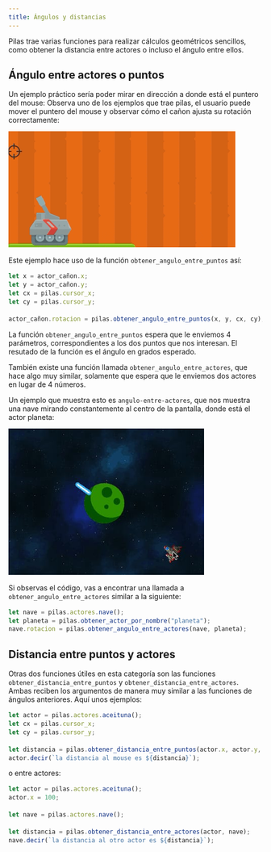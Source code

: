 ```yaml
---
title: Ángulos y distancias
---
```


Pilas trae varias funciones para realizar cálculos geométricos sencillos, como
obtener la distancia entre actores o incluso el ángulo entre ellos.

## Ángulo entre actores o puntos

Un ejemplo práctico sería poder mirar en dirección a donde está el
puntero del mouse: Observa uno de los ejemplos que trae pilas, el usuario
puede mover el puntero del mouse y observar cómo el cañon ajusta su rotación
correctamente:

![](imagenes/angulos/angulo.gif)

Este ejemplo hace uso de la función `obtener_angulo_entre_puntos` así:

```typescript
let x = actor_cañon.x;
let y = actor_cañon.y;
let cx = pilas.cursor_x;
let cy = pilas.cursor_y;

actor_cañon.rotacion = pilas.obtener_angulo_entre_puntos(x, y, cx, cy);
```

La función `obtener_angulo_entre_puntos` espera que le enviemos 4 parámetros,
correspondientes a los dos puntos que nos interesan. El resutado de la función
es el ángulo en grados esperado.

También existe una función llamada `obtener_angulo_entre_actores`, que hace
algo muy similar, solamente que espera que le enviemos dos actores en lugar
de 4 números.

Un ejemplo que muestra esto es `angulo-entre-actores`, que nos muestra una
nave mirando constantemente al centro de la pantalla, donde está el actor
planeta:

![](imagenes/angulos/angulo-entre-actores.jpg)

Si observas el código, vas a encontrar una llamada a
`obtener_angulo_entre_actores` similar a la siguiente:

```typescript
let nave = pilas.actores.nave();
let planeta = pilas.obtener_actor_por_nombre("planeta");
nave.rotacion = pilas.obtener_angulo_entre_actores(nave, planeta);
```

## Distancia entre puntos y actores

Otras dos funciones útiles en esta categoría son las funciones
`obtener_distancia_entre_puntos` y `obtener_distancia_entre_actores`. Ambas
reciben los argumentos de manera muy similar a las funciones de ángulos
anteriores. Aquí unos ejemplos:

```typescript
let actor = pilas.actores.aceituna();
let cx = pilas.cursor_x;
let cy = pilas.cursor_y;

let distancia = pilas.obtener_distancia_entre_puntos(actor.x, actor.y, cx, cy);
actor.decir(`la distancia al mouse es ${distancia}`);
```

o entre actores:

```typescript
let actor = pilas.actores.aceituna();
actor.x = 100;

let nave = pilas.actores.nave();

let distancia = pilas.obtener_distancia_entre_actores(actor, nave);
nave.decir(`la distancia al otro actor es ${distancia}`);
```
